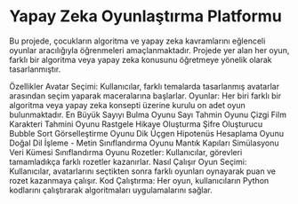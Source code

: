 # Yapay Zeka Oyunlaştırma Platformu
Bu projede, çocukların algoritma ve yapay zeka kavramlarını eğlenceli oyunlar aracılığıyla öğrenmeleri amaçlanmaktadır. Projede yer alan her oyun, farklı bir algoritma veya yapay zeka konusunu öğretmeye yönelik olarak tasarlanmıştır.

Özellikler
Avatar Seçimi: Kullanıcılar, farklı temalarda tasarlanmış avatarlar arasından seçim yaparak maceralarına başlarlar.
Oyunlar: Her biri farklı bir algoritma veya yapay zeka konsepti üzerine kurulu on adet oyun bulunmaktadır.
En Büyük Sayıyı Bulma Oyunu
Sayı Tahmin Oyunu
Çizgi Film Karakteri Tahmini Oyunu
Rastgele Hikaye Oluşturma
Şifre Oluşturucu
Bubble Sort Görselleştirme Oyunu
Dik Üçgen Hipotenüs Hesaplama Oyunu
Doğal Dil İşleme - Metin Sınıflandırma Oyunu
Mantık Kapıları Simülasyonu
Veri Kümesi Sınıflandırma Oyunu
Rozetler: Kullanıcılar, görevleri tamamladıkça farklı rozetler kazanırlar.
Nasıl Çalışır
Oyun Seçimi: Kullanıcılar, avatarlarını seçtikten sonra farklı oyunları oynayarak puan ve rozet kazanmaya çalışır.
Kod Çalıştırma: Her oyun, kullanıcıların Python kodlarını çalıştırarak algoritmaları uygulamalarını sağlar.
